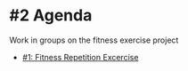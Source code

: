 # #2 Agenda
Work in groups on the fitness exercise project

* [#1: Fitness Repetition Excercise](https://github.com/StudentsAdministration/01_fitness_repetition_exercise)
